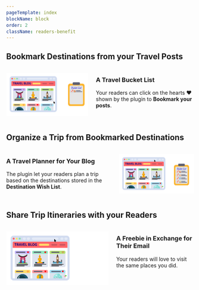 ```yaml
---
pageTemplate: index
blockName: block
order: 2
className: readers-benefit
---
```


## Bookmark Destinations from your Travel Posts

<div class="columns">

<div class="column is-two-thirds">

![Build up a Travel Bucket List from favourite post destinations](../../images/animated-wish-widget-demo.svg)

</div>
<div class="column">

### A Travel Bucket List

Your readers can click on the hearts ❤️ shown by the plugin to **Bookmark your posts**.

</div>
</div>

## Organize a Trip from Bookmarked Destinations

<div class="columns">

<div class="column">

### A Travel Planner for Your Blog

The plugin let your readers plan a trip based on the destinations stored in the **Destination Wish List**.

</div>
<div class="column is-two-thirds">

![Fill the trip planner from the travel wish list](../../images/animated-travel-planner-demo.svg)

</div>
</div>

## Share Trip Itineraries with your Readers

<div class="columns">

<div class="column is-two-thirds">

![Fill the trip planner from the travel wish list](../../images/animated-share-itinerary-demo.svg)

</div>
<div class="column">

### A Freebie in Exchange for Their Email

Your readers will love to visit the same places you did.

</div>
</div>
